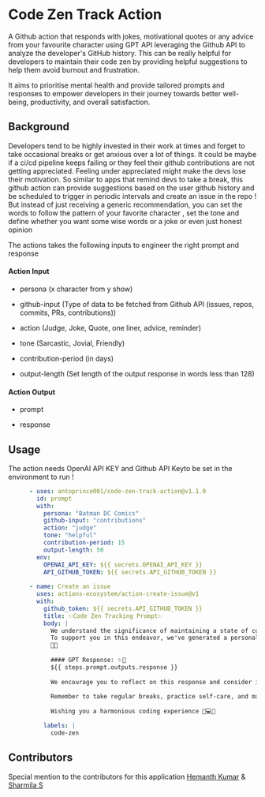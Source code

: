 # Code Zen Track Action

A Github action that responds with jokes, motivational quotes or any advice from your favourite character using GPT API leveraging the Github API to analyze the developer's GitHub history. This can be really helpful for developers to maintain their code zen by providing helpful suggestions to help them avoid burnout and frustration.

It aims to prioritise mental health and provide tailored prompts and responses to empower developers in their journey towards better well-being, productivity, and overall satisfaction.

## Background

Developers tend to be highly invested in their work at times and forget to take occasional breaks or get anxious over a lot of things. It could be maybe if a ci/cd pipeline keeps failing or they feel their github contributions are not getting appreciated. Feeling under appreciated might make the devs lose their motivation. So similar to apps that remind devs to take a break, this github action can provide suggestions based on the user github history and be scheduled to trigger in periodic intervals and create an issue in the repo ! But instead of just receiving a generic recommendation, you can set the words to follow the pattern of your favorite character , set the tone and define whether you want some wise words or a joke or even just honest opinion 

The actions takes the following inputs to engineer the right prompt and response
  
  #### Action Input
  
  - persona (x character from y show)
  
  - github-input (Type of data to be fetched from Github API (issues, repos, commits, PRs, contributions))
  
  - action (Judge, Joke, Quote, one liner, advice, reminder)

  - tone (Sarcastic, Jovial, Friendly)

  - contribution-period (in days)

  - output-length (Set length of the output response in words less than 128)
 
 #### Action Output
  
 - prompt

 - response


## Usage

The action needs OpenAI API KEY and Github API Keyto be set in the environment to run !

```yaml
      - uses: antoprince001/code-zen-track-action@v1.1.0
        id: prompt
        with:
          persona: "Batman DC Comics"
          github-input: "contributions"
          action: "judge"
          tone: "helpful"
          contribution-period: 15
          output-length: 50
        env:
          OPENAI_API_KEY: ${{ secrets.OPENAI_API_KEY }}
          API_GITHUB_TOKEN: ${{ secrets.API_GITHUB_TOKEN }}
      
      - name: Create an issue
        uses: actions-ecosystem/action-create-issue@v1
        with:
          github_token: ${{ secrets.API_GITHUB_TOKEN }}
          title: ✨Code Zen Tracking Prompt✨
          body: |
            We understand the significance of maintaining a state of code zen and fostering a healthy coding mindset.  😊✨ 
            To support you in this endeavor, we've generated a personalized prompt using GPT (a language model) to help you track and enhance your code zen. 
            🚀🎨
            
            #### GPT Response: ✨🙌
            ${{ steps.prompt.outputs.response }}
            
            We encourage you to reflect on this response and consider incorporating it into your coding routine. Embracing code zen can lead to improved focus, creativity, and efficiency in your programming tasks.
            
            Remember to take regular breaks, practice self-care, and maintain a growth mindset throughout your coding journey. 
            
            Wishing you a harmonious coding experience 🌟💻✨

          labels: |
            code-zen
```

## Contributors
Special mention to the contributors for this application 
[Hemanth Kumar](https://github.com/Hemanthhari2000) & [Sharmila S](https://github.com/SharmilaS22)
